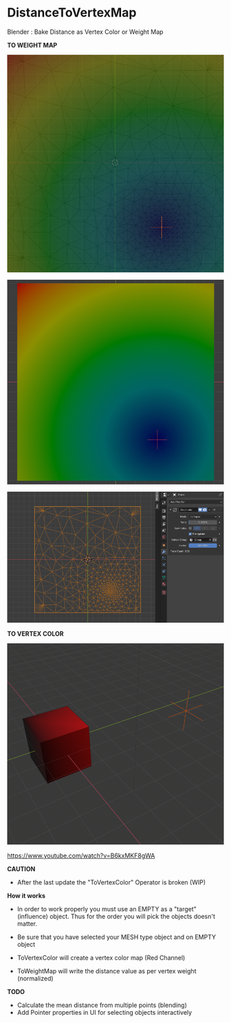 # DistanceToVertexMap
Blender : Bake Distance as Vertex Color or Weight Map

**TO WEIGHT MAP**

![alt text](https://github.com/cnisidis/DistanceToVertexMap/blob/master/preview_image_02.png?raw=true)

![alt text](https://github.com/cnisidis/DistanceToVertexMap/blob/master/preview_image_01.png?raw=true)

![alt text](https://github.com/cnisidis/DistanceToVertexMap/blob/master/preview_image_03.png?raw=true)

**TO VERTEX COLOR**

![alt text](https://github.com/cnisidis/DistanceToVertexMap/blob/master/preview_image.png?raw=true)

https://www.youtube.com/watch?v=B6kxMKF8gWA

**CAUTION**
- After the last update the "ToVertexColor" Operator is broken (WIP)

**How it works**

- In order to work properly you must use an EMPTY as a "target" (influence) object. Thus for the order you will pick the objects doesn't matter.

- Be sure that you have selected your MESH type object and on EMPTY object

- ToVertexColor will create a vertex color map (Red Channel)

- ToWeightMap will write the distance value as per vertex weight (normalized)


**TODO**

- Calculate the mean distance from multiple points (blending)
- Add Pointer properties in UI for selecting objects interactively






